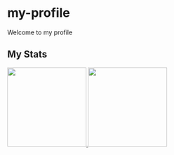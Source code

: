 # my-profile
Welcome to my profile

## My Stats
<p>
<a href="https://github.com/naufal11">
  <img height="180em" src="https://github-readme-stats.vercel.app/api?username=naufal11&count_private=true&show_icons=true&include_all_commits=true&bg_color=DEG,COLOR1,COLOR2&bg_color=10%,#accbee,#e7f0fd" />
  <img height="180em" src="https://github-readme-stats.vercel.app/api/top-langs/?username=naufal11&layout=compact&bg_color=10%,#accbee,#e7f0fd" />
</a>
</p>
